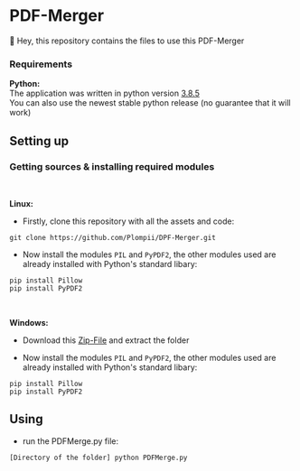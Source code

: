 # PDF-Merger
:wave: Hey, this repository contains the files to use this PDF-Merger

### Requirements
**Python:**
<br/>
The application was written in python version [3.8.5](https://www.python.org/downloads/release/python-376/)
<br/>
You can also use the newest stable python release (no guarantee that it will work)
## Setting up
### Getting sources & installing required modules
<br/>

**Linux:**

- Firstly, clone this repository with all the assets and code:
```
git clone https://github.com/Plompii/DPF-Merger.git
```

- Now install the modules `PIL` and `PyPDF2`, the other modules used are already installed with Python's standard libary:
```
pip install Pillow
pip install PyPDF2
```
<br/>

**Windows:**

- Download this [Zip-File](https://github.com/Plompii/PDF-Merger/archive/main.zip) and extract the folder

- Now install the modules `PIL` and `PyPDF2`, the other modules used are already installed with Python's standard libary:
```
pip install Pillow
pip install PyPDF2
```

## Using
- run the PDFMerge.py file:
```
[Directory of the folder] python PDFMerge.py
```
